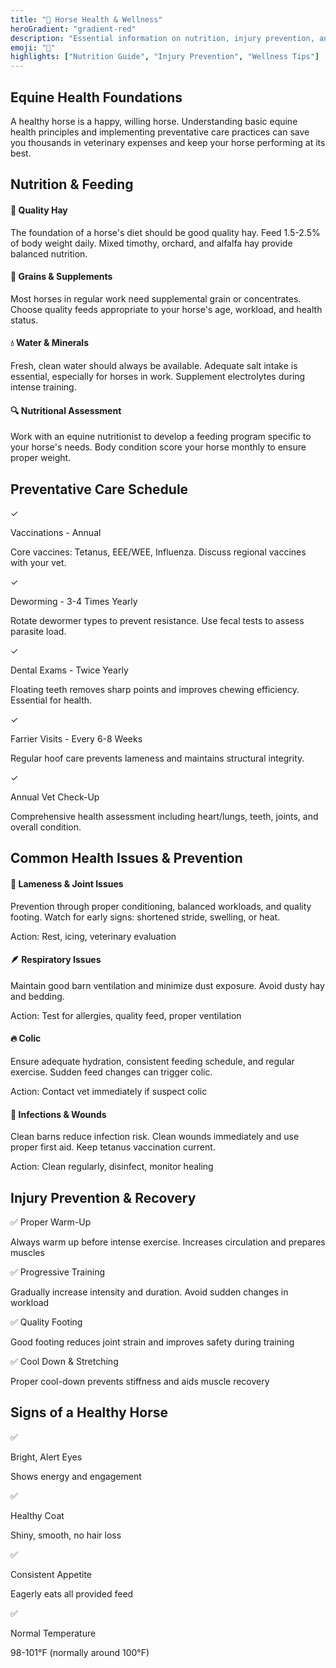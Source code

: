 ```yaml
---
title: "🏥 Horse Health & Wellness"
heroGradient: "gradient-red"
description: "Essential information on nutrition, injury prevention, and maintaining optimal health for your equine partner."
emoji: "🏥"
highlights: ["Nutrition Guide", "Injury Prevention", "Wellness Tips"]
---
```




<div class="mb-12">
<h2 class="font-playfair text-3xl font-bold mb-6 text-gray-900">Equine Health Foundations</h2>
<p class="text-gray-700 text-lg leading-relaxed mb-4">
A healthy horse is a happy, willing horse. Understanding basic equine health principles and implementing preventative care practices can save you thousands in veterinary expenses and keep your horse performing at its best.
</p>
</div>

<div class="mb-12">
<h2 class="font-playfair text-3xl font-bold mb-6 text-gray-900">Nutrition & Feeding</h2>
<div class="space-y-6">
<div class="bg-green-50 rounded-lg p-6 border-l-4 border-green-500">
<h4 class="font-semibold text-gray-900 mb-3">🌾 Quality Hay</h4>
<p class="text-gray-700">The foundation of a horse's diet should be good quality hay. Feed 1.5-2.5% of body weight daily. Mixed timothy, orchard, and alfalfa hay provide balanced nutrition.</p>
</div>
<div class="bg-green-50 rounded-lg p-6 border-l-4 border-green-500">
<h4 class="font-semibold text-gray-900 mb-3">🌽 Grains & Supplements</h4>
<p class="text-gray-700">Most horses in regular work need supplemental grain or concentrates. Choose quality feeds appropriate to your horse's age, workload, and health status.</p>
</div>
<div class="bg-green-50 rounded-lg p-6 border-l-4 border-green-500">
<h4 class="font-semibold text-gray-900 mb-3">💧 Water & Minerals</h4>
<p class="text-gray-700">Fresh, clean water should always be available. Adequate salt intake is essential, especially for horses in work. Supplement electrolytes during intense training.</p>
</div>
<div class="bg-green-50 rounded-lg p-6 border-l-4 border-green-500">
<h4 class="font-semibold text-gray-900 mb-3">🔍 Nutritional Assessment</h4>
<p class="text-gray-700">Work with an equine nutritionist to develop a feeding program specific to your horse's needs. Body condition score your horse monthly to ensure proper weight.</p>
</div>
</div>
</div>

<div class="mb-12">
<h2 class="font-playfair text-3xl font-bold mb-6 text-gray-900">Preventative Care Schedule</h2>
<div class="bg-blue-50 rounded-lg p-8 border border-blue-200">
<div class="space-y-4">
<div class="flex gap-4">
<span class="bg-blue-500 text-white rounded-full w-10 h-10 flex items-center justify-center font-bold">✓</span>
<div>
<p class="font-semibold text-gray-900">Vaccinations - Annual</p>
<p class="text-gray-700">Core vaccines: Tetanus, EEE/WEE, Influenza. Discuss regional vaccines with your vet.</p>
</div>
</div>
<div class="flex gap-4">
<span class="bg-blue-500 text-white rounded-full w-10 h-10 flex items-center justify-center font-bold">✓</span>
<div>
<p class="font-semibold text-gray-900">Deworming - 3-4 Times Yearly</p>
<p class="text-gray-700">Rotate dewormer types to prevent resistance. Use fecal tests to assess parasite load.</p>
</div>
</div>
<div class="flex gap-4">
<span class="bg-blue-500 text-white rounded-full w-10 h-10 flex items-center justify-center font-bold">✓</span>
<div>
<p class="font-semibold text-gray-900">Dental Exams - Twice Yearly</p>
<p class="text-gray-700">Floating teeth removes sharp points and improves chewing efficiency. Essential for health.</p>
</div>
</div>
<div class="flex gap-4">
<span class="bg-blue-500 text-white rounded-full w-10 h-10 flex items-center justify-center font-bold">✓</span>
<div>
<p class="font-semibold text-gray-900">Farrier Visits - Every 6-8 Weeks</p>
<p class="text-gray-700">Regular hoof care prevents lameness and maintains structural integrity.</p>
</div>
</div>
<div class="flex gap-4">
<span class="bg-blue-500 text-white rounded-full w-10 h-10 flex items-center justify-center font-bold">✓</span>
<div>
<p class="font-semibold text-gray-900">Annual Vet Check-Up</p>
<p class="text-gray-700">Comprehensive health assessment including heart/lungs, teeth, joints, and overall condition.</p>
</div>
</div>
</div>
</div>
</div>

<div class="mb-12">
<h2 class="font-playfair text-3xl font-bold mb-6 text-gray-900">Common Health Issues & Prevention</h2>
<div class="grid md:grid-cols-2 gap-6">
<div class="bg-yellow-50 rounded-lg p-6 border border-yellow-200">
<h4 class="font-semibold text-gray-900 mb-3">🦵 Lameness & Joint Issues</h4>
<p class="text-gray-700 mb-3">Prevention through proper conditioning, balanced workloads, and quality footing. Watch for early signs: shortened stride, swelling, or heat.</p>
<p class="text-sm text-gray-600">Action: Rest, icing, veterinary evaluation</p>
</div>
<div class="bg-yellow-50 rounded-lg p-6 border border-yellow-200">
<h4 class="font-semibold text-gray-900 mb-3">🪶 Respiratory Issues</h4>
<p class="text-gray-700 mb-3">Maintain good barn ventilation and minimize dust exposure. Avoid dusty hay and bedding.</p>
<p class="text-sm text-gray-600">Action: Test for allergies, quality feed, proper ventilation</p>
</div>
<div class="bg-yellow-50 rounded-lg p-6 border border-yellow-200">
<h4 class="font-semibold text-gray-900 mb-3">🔥 Colic</h4>
<p class="text-gray-700 mb-3">Ensure adequate hydration, consistent feeding schedule, and regular exercise. Sudden feed changes can trigger colic.</p>
<p class="text-sm text-gray-600">Action: Contact vet immediately if suspect colic</p>
</div>
<div class="bg-yellow-50 rounded-lg p-6 border border-yellow-200">
<h4 class="font-semibold text-gray-900 mb-3">🦠 Infections & Wounds</h4>
<p class="text-gray-700 mb-3">Clean barns reduce infection risk. Clean wounds immediately and use proper first aid. Keep tetanus vaccination current.</p>
<p class="text-sm text-gray-600">Action: Clean regularly, disinfect, monitor healing</p>
</div>
</div>
</div>

<div class="mb-12">
<h2 class="font-playfair text-3xl font-bold mb-6 text-gray-900">Injury Prevention & Recovery</h2>
<div class="space-y-4">
<div class="bg-purple-50 rounded-lg p-4 border-l-4 border-purple-500">
<p class="font-semibold text-gray-900">✅ Proper Warm-Up</p>
<p class="text-gray-700 text-sm">Always warm up before intense exercise. Increases circulation and prepares muscles</p>
</div>
<div class="bg-purple-50 rounded-lg p-4 border-l-4 border-purple-500">
<p class="font-semibold text-gray-900">✅ Progressive Training</p>
<p class="text-gray-700 text-sm">Gradually increase intensity and duration. Avoid sudden changes in workload</p>
</div>
<div class="bg-purple-50 rounded-lg p-4 border-l-4 border-purple-500">
<p class="font-semibold text-gray-900">✅ Quality Footing</p>
<p class="text-gray-700 text-sm">Good footing reduces joint strain and improves safety during training</p>
</div>
<div class="bg-purple-50 rounded-lg p-4 border-l-4 border-purple-500">
<p class="font-semibold text-gray-900">✅ Cool Down & Stretching</p>
<p class="text-gray-700 text-sm">Proper cool-down prevents stiffness and aids muscle recovery</p>
</div>
</div>
</div>

<div class="mb-12">
<h2 class="font-playfair text-3xl font-bold mb-6 text-gray-900">Signs of a Healthy Horse</h2>
<div class="grid md:grid-cols-2 gap-4">
<div class="flex gap-3">
<span class="text-2xl">✅</span>
<div>
<p class="font-semibold text-gray-900">Bright, Alert Eyes</p>
<p class="text-gray-600 text-sm">Shows energy and engagement</p>
</div>
</div>
<div class="flex gap-3">
<span class="text-2xl">✅</span>
<div>
<p class="font-semibold text-gray-900">Healthy Coat</p>
<p class="text-gray-600 text-sm">Shiny, smooth, no hair loss</p>
</div>
</div>
<div class="flex gap-3">
<span class="text-2xl">✅</span>
<div>
<p class="font-semibold text-gray-900">Consistent Appetite</p>
<p class="text-gray-600 text-sm">Eagerly eats all provided feed</p>
</div>
</div>
<div class="flex gap-3">
<span class="text-2xl">✅</span>
<div>
<p class="font-semibold text-gray-900">Normal Temperature</p>
<p class="text-gray-600 text-sm">98-101°F (normally around 100°F)</p>
</div>
</div>
</div>
</div>
</div>
</div>
</div>
</div>
</div>
